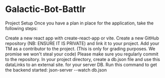 # Galactic-Bot-Battlr
Project Setup
Once you have a plan in place for the application, take the following steps:

Create a new react app with create-react-app or vite.
Create a new GitHub repository (NB: ENSURE IT IS PRIVATE) and link it to your project.
Add your TM as a contributor to the project. (This is only for grading purposes. We promise we won't steal your code)
Please make sure you regularly commit to the repository.
In your project directory, create a db.json file and use this dataLinks to an external site. for your server DB.
Run this command to get the backend started:
json-server --watch db.json